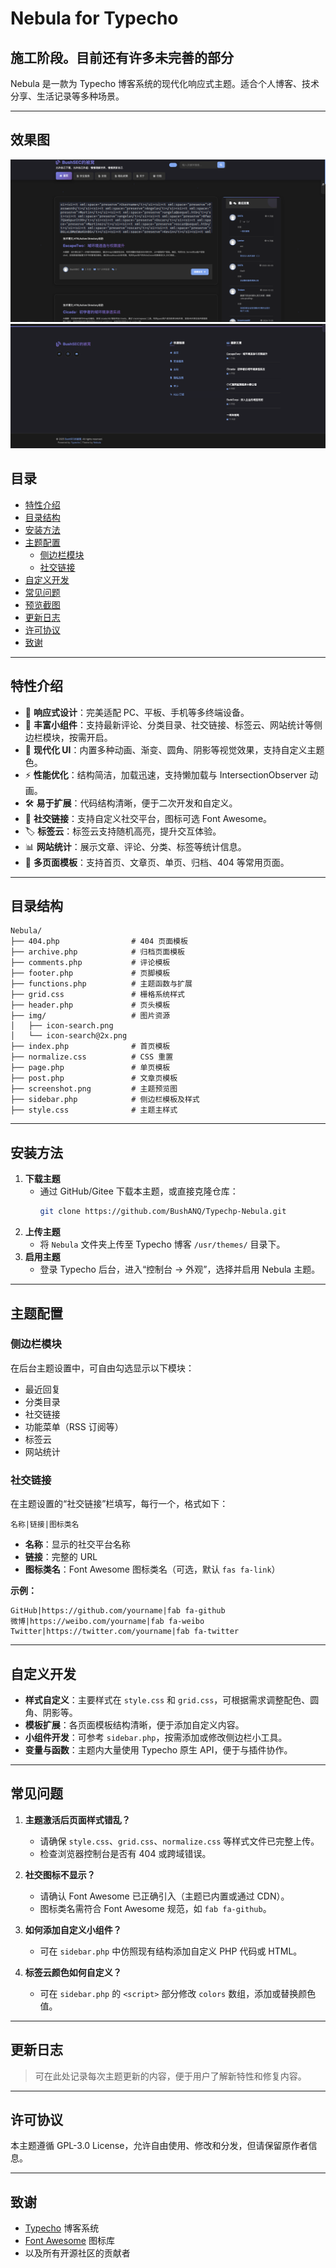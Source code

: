 # Nebula for Typecho
## 施工阶段。目前还有许多未完善的部分

Nebula 是一款为 Typecho 博客系统的现代化响应式主题。适合个人博客、技术分享、生活记录等多种场景。

---

## 效果图
![1](./1.png)
![2](./2.png)

## 目录

- [特性介绍](#特性介绍)
- [目录结构](#目录结构)
- [安装方法](#安装方法)
- [主题配置](#主题配置)
  - [侧边栏模块](#侧边栏模块)
  - [社交链接](#社交链接)
- [自定义开发](#自定义开发)
- [常见问题](#常见问题)
- [预览截图](#预览截图)
- [更新日志](#更新日志)
- [许可协议](#许可协议)
- [致谢](#致谢)

---

## 特性介绍

- 🌈 **响应式设计**：完美适配 PC、平板、手机等多终端设备。
- 🧩 **丰富小组件**：支持最新评论、分类目录、社交链接、标签云、网站统计等侧边栏模块，按需开启。
- 🎨 **现代化 UI**：内置多种动画、渐变、圆角、阴影等视觉效果，支持自定义主题色。
- ⚡ **性能优化**：结构简洁，加载迅速，支持懒加载与 IntersectionObserver 动画。
- 🛠️ **易于扩展**：代码结构清晰，便于二次开发和自定义。
- 🔗 **社交链接**：支持自定义社交平台，图标可选 Font Awesome。
- 🏷️ **标签云**：标签云支持随机高亮，提升交互体验。
- 📊 **网站统计**：展示文章、评论、分类、标签等统计信息。
- 📝 **多页面模板**：支持首页、文章页、单页、归档、404 等常用页面。

---

## 目录结构

```
Nebula/
├── 404.php                # 404 页面模板
├── archive.php            # 归档页面模板
├── comments.php           # 评论模板
├── footer.php             # 页脚模板
├── functions.php          # 主题函数与扩展
├── grid.css               # 栅格系统样式
├── header.php             # 页头模板
├── img/                   # 图片资源
│   ├── icon-search.png
│   └── icon-search@2x.png
├── index.php              # 首页模板
├── normalize.css          # CSS 重置
├── page.php               # 单页模板
├── post.php               # 文章页模板
├── screenshot.png         # 主题预览图
├── sidebar.php            # 侧边栏模板及样式
├── style.css              # 主题主样式
```

---

## 安装方法

1. **下载主题**
   - 通过 GitHub/Gitee 下载本主题，或直接克隆仓库：
     ```bash
     git clone https://github.com/BushANQ/Typechp-Nebula.git
     ```
2. **上传主题**
   - 将 `Nebula` 文件夹上传至 Typecho 博客 `/usr/themes/` 目录下。
3. **启用主题**
   - 登录 Typecho 后台，进入“控制台 → 外观”，选择并启用 Nebula 主题。

---

## 主题配置

### 侧边栏模块

在后台主题设置中，可自由勾选显示以下模块：

- 最近回复
- 分类目录
- 社交链接
- 功能菜单（RSS 订阅等）
- 标签云
- 网站统计

### 社交链接

在主题设置的“社交链接”栏填写，每行一个，格式如下：

```
名称|链接|图标类名
```

- **名称**：显示的社交平台名称
- **链接**：完整的 URL
- **图标类名**：Font Awesome 图标类名（可选，默认 `fas fa-link`）

**示例：**
```
GitHub|https://github.com/yourname|fab fa-github
微博|https://weibo.com/yourname|fab fa-weibo
Twitter|https://twitter.com/yourname|fab fa-twitter
```

---

## 自定义开发

- **样式自定义**：主要样式在 `style.css` 和 `grid.css`，可根据需求调整配色、圆角、阴影等。
- **模板扩展**：各页面模板结构清晰，便于添加自定义内容。
- **小组件开发**：可参考 `sidebar.php`，按需添加或修改侧边栏小工具。
- **变量与函数**：主题内大量使用 Typecho 原生 API，便于与插件协作。

---

## 常见问题

1. **主题激活后页面样式错乱？**
   - 请确保 `style.css`、`grid.css`、`normalize.css` 等样式文件已完整上传。
   - 检查浏览器控制台是否有 404 或跨域错误。

2. **社交图标不显示？**
   - 请确认 Font Awesome 已正确引入（主题已内置或通过 CDN）。
   - 图标类名需符合 Font Awesome 规范，如 `fab fa-github`。

3. **如何添加自定义小组件？**
   - 可在 `sidebar.php` 中仿照现有结构添加自定义 PHP 代码或 HTML。

4. **标签云颜色如何自定义？**
   - 可在 `sidebar.php` 的 `<script>` 部分修改 `colors` 数组，添加或替换颜色值。

---

## 更新日志

> 可在此处记录每次主题更新的内容，便于用户了解新特性和修复内容。


---

## 许可协议

本主题遵循 GPL-3.0 License，允许自由使用、修改和分发，但请保留原作者信息。

---

## 致谢

- [Typecho](https://typecho.org/) 博客系统
- [Font Awesome](https://fontawesome.com/) 图标库
- 以及所有开源社区的贡献者
